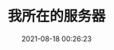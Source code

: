 ---
layout: links
title: 我所在的服务器
date: 2021-08-18 00:26:23
keywords: games
description: 我加入/管理的服务器
comments: true
links: 
  - url: https://oserver.org
    avatar: https://www.oserver.org/images/icon.png
    name: 朋友船｜X周目
    blog: 朋友船
    desc: 船员｜是我很早就加入的一个服务器
    color: "#E7AAA5" 
  - url: http://eco.merakt.cn
    avatar: https://z3.ax1x.com/2021/07/07/R7cqAO.png
    name: 🍀EcoCraft
    blog: 🍀EcoCraft｜二周目
    desc: 腐竹｜是我自己的小服awa
    color: "#3CB371"
  - url: https://www.fetarute.org/wiki
    avatar: https://www.fetarute.org/fesimgic/images/2021/08/18/IMG_1643.jpg
    name: Fetarute
    blog: Fetarute
    desc: 成员
    color: "#3CB371"
placeholder: 还没想好说些什么 
tip: 页面加载中～如失败请刷新重试～
---
